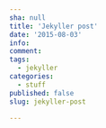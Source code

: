 ```yaml
---
sha: null
title: 'Jekyller post'
date: '2015-08-03'
info: 
comment: 
tags:
  - jekyller
categories:
  - stuff
published: false
slug: jekyller-post

---
```

